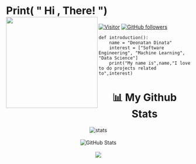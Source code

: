 # Print( " Hi , There! ") <img align = "left" src="https://media3.giphy.com/media/bcKmIWkUMCjVm/giphy.gif?cid=ecf05e47d7acq98y1war2zuuopviv9qiq6krasaeznlruykf&rid=giphy.gif&ct=g" width="250px">
[![Visitor](https://visitor-badge.laobi.icu/badge?page_id=Deonatan)](https://github.com/Deonatan) [![GitHub followers](https://img.shields.io/github/followers/Deonatan.svg?style=social&label=Follow)](https://github.com/Deonatan?tab=followers)
```
def introduction():
    name = "Deonatan Dinata"
    interest = ["Software Engineering", "Machine Learning", "Data Science"]
    print("My name is",name,"I love to do projects related to",interest)
```
<h1 align = "center">📊 My Github Stats</h1>
<div>
    <p align = "center">
        <img src="https://github-readme-stats-five-lyart.vercel.app/api?username=Deonatan&show_icons=true" alt="stats" />
        <br><br/>
        <img src="https://github-readme-streak-stats.herokuapp.com/?user=Deonatan" alt="GitHub Stats" />
        <br><br/>
        <img align = "center" src="https://thumbs.gfycat.com/MessyHandmadeDragon-small.gif">
    <p/>
</div>


